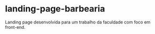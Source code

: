 # landing-page-barbearia
Landing page desenvolvida para um trabalho da faculdade com foco em front-end.
